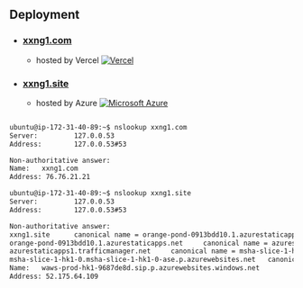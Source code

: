 ## Deployment

- ###  [xxng1.com](https://xxng1.com) 
  - hosted by Vercel [![Vercel](https://img.shields.io/badge/Vercel-%23000000.svg?logo=vercel&logoColor=white)](#)
 
- ###  [xxng1.site](https://xxng1.site)
  -  hosted by Azure [![Microsoft Azure](https://custom-icon-badges.demolab.com/badge/Microsoft%20Azure-0089D6?logo=msazure&logoColor=white)](#)



```bash

ubuntu@ip-172-31-40-89:~$ nslookup xxng1.com
Server:         127.0.0.53
Address:        127.0.0.53#53

Non-authoritative answer:
Name:   xxng1.com
Address: 76.76.21.21

ubuntu@ip-172-31-40-89:~$ nslookup xxng1.site
Server:         127.0.0.53
Address:        127.0.0.53#53

Non-authoritative answer:
xxng1.site      canonical name = orange-pond-0913bdd10.1.azurestaticapps.net.
orange-pond-0913bdd10.1.azurestaticapps.net     canonical name = azurestaticapps1.trafficmanager.net.
azurestaticapps1.trafficmanager.net     canonical name = msha-slice-1-hk1-0.msha-slice-1-hk1-0-ase.p.azurewebsites.net.
msha-slice-1-hk1-0.msha-slice-1-hk1-0-ase.p.azurewebsites.net   canonical name = waws-prod-hk1-9687de8d.sip.p.azurewebsites.windows.net.
Name:   waws-prod-hk1-9687de8d.sip.p.azurewebsites.windows.net
Address: 52.175.64.109

```
